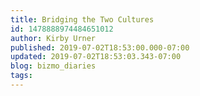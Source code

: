 ```yaml
---
title: Bridging the Two Cultures
id: 1478888974484651012
author: Kirby Urner
published: 2019-07-02T18:53:00.000-07:00
updated: 2019-07-02T18:53:03.343-07:00
blog: bizmo_diaries
tags: 
---
```


